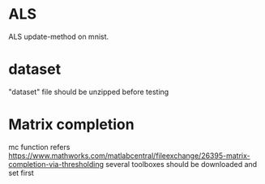 # ALS
ALS update-method on mnist.

# dataset
"dataset" file should be unzipped before testing

# Matrix completion
mc function refers https://www.mathworks.com/matlabcentral/fileexchange/26395-matrix-completion-via-thresholding
several toolboxes should be downloaded and set first
